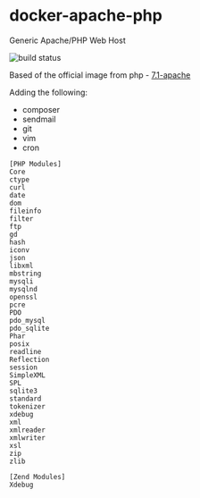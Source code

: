 # docker-apache-php
Generic Apache/PHP Web Host

![build status](https://gitlab.com/corycollier/docker-apache-php/badges/7.1.x/build.svg)

Based of the official image from php - [7.1-apache](https://github.com/docker-library/php/blob/a280ab8e8790052338ce59a1fee739df8f831f16/7.1/stretch/apache/Dockerfile)

Adding the following:
* composer
* sendmail
* git
* vim
* cron

```
[PHP Modules]
Core
ctype
curl
date
dom
fileinfo
filter
ftp
gd
hash
iconv
json
libxml
mbstring
mysqli
mysqlnd
openssl
pcre
PDO
pdo_mysql
pdo_sqlite
Phar
posix
readline
Reflection
session
SimpleXML
SPL
sqlite3
standard
tokenizer
xdebug
xml
xmlreader
xmlwriter
xsl
zip
zlib

[Zend Modules]
Xdebug
```
